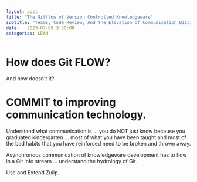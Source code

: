 ```yaml
---
layout: post
title: "The Gitflow of Version Controlled Knowledgeware"
subtitle: "Teams, Code Review, And The Elevation of Communication Discipline"
date:   2023-07-09 3:30:00
categories: LEAN
---
```



# How does Git FLOW?

And how doesn't it?

# COMMIT to improving communication technology.

Understand what communication is ... you do NOT just know because you graduated kindergarten ... most of what you have been taught and most of the bad habits that you have reinforced need to be broken and thrown away.

Asynchronous communication of knowledgeware development has to flow in a Git info stream ... understand the hydrology of Git.

Use and Extend Zulip.
